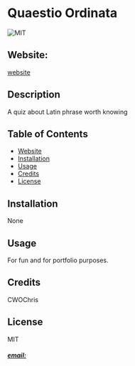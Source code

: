 # Quaestio Ordinata
![MIT](https://img.shields.io/badge/License-MIT-blue)

## Website: 
[website](https://cwochris.github.io/quaestio-ordinata/)

## Description
A quiz about Latin phrase worth knowing



## Table of Contents
- [Website](#website)
- [Installation](#installation)
- [Usage](#usage)
- [Credits](#credits)
- [License](#license)




## Installation
None

## Usage
For fun and for portfolio purposes.

## Credits
CWOChris

## License
MIT






##### [email: ](mailto:)

